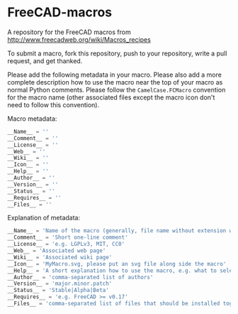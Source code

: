 # FreeCAD-macros
A repository for the FreeCAD macros from http://www.freecadweb.org/wiki/Macros_recipes

To submit a macro, fork this repository, push to your repository, write a pull request, and get thanked.

Please add the following metadata in your macro. Please also add a more complete description how to use the macro near the top of your macro as normal Python comments. Please follow the `CamelCase.FCMacro` convention for the macro name (other associated files except the macro icon don't need to follow this convention).

Macro metadata:
```python
__Name__ = ''
__Comment__ = ''
__License__ = ''
__Web__ = ''
__Wiki__ = ''
__Icon__ = ''
__Help__ = ''
__Author__ = ''
__Version__ = ''
__Status__ = ''
__Requires__ = ''
__Files__ = ''
```

Explanation of metadata:
```python
__Name__ = 'Name of the macro (generally, file name without extension with spaces'
__Comment__ = 'Short one-line comment'
__License__ = 'e.g. LGPLv3, MIT, CC0'
__Web__ = 'Associated web page'
__Wiki__ = 'Associated wiki page'
__Icon__ = 'MyMacro.svg, please put an svg file along side the macro'
__Help__ = 'A short explanation how to use the macro, e.g. what to select before launching'
__Author__ = 'comma-separated list of authors'
__Version__ = 'major.minor.patch'
__Status__ = 'Stable|Alpha|Beta'
__Requires__ = 'e.g. FreeCAD >= v0.17'
__Files__ = 'comma-separated list of files that should be installed together with this file, use paths relative to this file, do not include this file'
```
